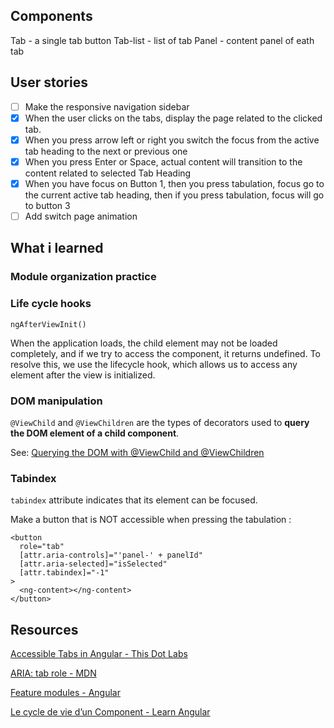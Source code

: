 ## Components

Tab - a single tab button
Tab-list - list of tab
Panel - content panel of eath tab

## User stories

- [ ] Make the responsive navigation sidebar
- [x] When the user clicks on the tabs, display the page related to the clicked tab.
- [x] When you press arrow left or right you switch the focus from the active tab heading to the next or previous one
- [x] When you press Enter or Space, actual content will transition to the content related to selected Tab Heading
- [x] When you have focus on Button 1, then you press tabulation, focus go to the current active tab heading, then if you press tabulation, focus will go to button 3
- [ ] Add switch page animation

## What i learned

### Module organization practice

### Life cycle hooks

`ngAfterViewInit()`

When the application loads, the child element may not be loaded completely, and if we try to access the component, it returns undefined. To resolve this, we use the lifecycle hook, which allows us to access any element after the view is initialized.

### DOM manipulation

`@ViewChild` and `@ViewChildren` are the types of decorators used to **query the DOM element of a child component**.

See: [Querying the DOM with @ViewChild and @ViewChildren](https://www.pluralsight.com/guides/querying-the-dom-with-@viewchild-and-@viewchildren)

### Tabindex

`tabindex` attribute indicates that its element can be focused.

Make a button that is NOT accessible when pressing the tabulation :

```
<button
  role="tab"
  [attr.aria-controls]="'panel-' + panelId"
  [attr.aria-selected]="isSelected"
  [attr.tabindex]="-1"
>
  <ng-content></ng-content>
</button>
```

## Resources

[Accessible Tabs in Angular - This Dot Labs](https://www.thisdot.co/blog/accessible-tabs-in-angular)

[ARIA: tab role - MDN](https://developer.mozilla.org/en-US/docs/Web/Accessibility/ARIA/Roles/Tab_Role)

[Feature modules - Angular](https://angular.io/guide/feature-modules)

[Le cycle de vie d’un Component - Learn Angular](https://www.learn-angular.fr/le-cycle-de-vie-dun-component/)
